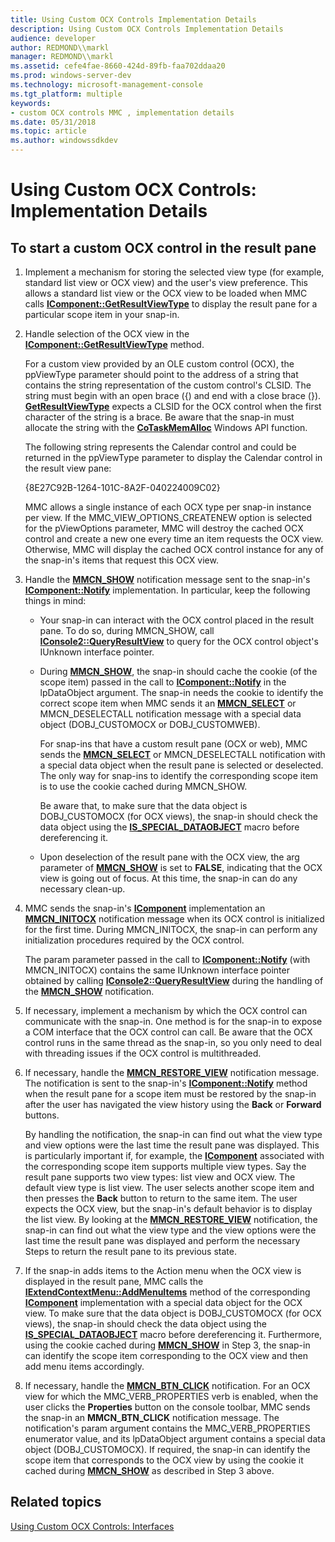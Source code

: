 ```yaml
---
title: Using Custom OCX Controls Implementation Details
description: Using Custom OCX Controls Implementation Details
audience: developer
author: REDMOND\\markl
manager: REDMOND\\markl
ms.assetid: cefe4fae-8660-424d-89fb-faa702ddaa20
ms.prod: windows-server-dev
ms.technology: microsoft-management-console
ms.tgt_platform: multiple
keywords:
- custom OCX controls MMC , implementation details
ms.date: 05/31/2018
ms.topic: article
ms.author: windowssdkdev
---
```


# Using Custom OCX Controls: Implementation Details

## To start a custom OCX control in the result pane

1.  Implement a mechanism for storing the selected view type (for example, standard list view or OCX view) and the user's view preference. This allows a standard list view or the OCX view to be loaded when MMC calls [**IComponent::GetResultViewType**](icomponent-getresultviewtype.md) to display the result pane for a particular scope item in your snap-in.
2.  Handle selection of the OCX view in the [**IComponent::GetResultViewType**](icomponent-getresultviewtype.md) method.

    For a custom view provided by an OLE custom control (OCX), the ppViewType parameter should point to the address of a string that contains the string representation of the custom control's CLSID. The string must begin with an open brace ({) and end with a close brace (}). [**GetResultViewType**](icomponent-getresultviewtype.md) expects a CLSID for the OCX control when the first character of the string is a brace. Be aware that the snap-in must allocate the string with the [**CoTaskMemAlloc**](_com_cotaskmemalloc) Windows API function.

    The following string represents the Calendar control and could be returned in the ppViewType parameter to display the Calendar control in the result view pane:

    {8E27C92B-1264-101C-8A2F-040224009C02}

    MMC allows a single instance of each OCX type per snap-in instance per view. If the MMC\_VIEW\_OPTIONS\_CREATENEW option is selected for the pViewOptions parameter, MMC will destroy the cached OCX control and create a new one every time an item requests the OCX view. Otherwise, MMC will display the cached OCX control instance for any of the snap-in's items that request this OCX view.

3.  Handle the [**MMCN\_SHOW**](mmcn-show.md) notification message sent to the snap-in's [**IComponent::Notify**](icomponent-notify.md) implementation. In particular, keep the following things in mind:

    -   Your snap-in can interact with the OCX control placed in the result pane. To do so, during MMCN\_SHOW, call [**IConsole2::QueryResultView**](iconsole2-queryresultview.md) to query for the OCX control object's IUnknown interface pointer.
    -   During [**MMCN\_SHOW**](mmcn-show.md), the snap-in should cache the cookie (of the scope item) passed in the call to [**IComponent::Notify**](icomponent-notify.md) in the lpDataObject argument. The snap-in needs the cookie to identify the correct scope item when MMC sends it an [**MMCN\_SELECT**](mmcn-select.md) or MMCN\_DESELECTALL notification message with a special data object (DOBJ\_CUSTOMOCX or DOBJ\_CUSTOMWEB).

        For snap-ins that have a custom result pane (OCX or web), MMC sends the [**MMCN\_SELECT**](mmcn-select.md) or MMCN\_DESELECTALL notification with a special data object when the result pane is selected or deselected. The only way for snap-ins to identify the corresponding scope item is to use the cookie cached during MMCN\_SHOW.

        Be aware that, to make sure that the data object is DOBJ\_CUSTOMOCX (for OCX views), the snap-in should check the data object using the [**IS\_SPECIAL\_DATAOBJECT**](is-special-dataobject.md) macro before dereferencing it.

    -   Upon deselection of the result pane with the OCX view, the arg parameter of [**MMCN\_SHOW**](mmcn-show.md) is set to **FALSE**, indicating that the OCX view is going out of focus. At this time, the snap-in can do any necessary clean-up.

4.  MMC sends the snap-in's [**IComponent**](/windows/win32/Mmc/ns-wmidata-_msmcaevent_pcicomponenterror?branch=master) implementation an [**MMCN\_INITOCX**](mmcn-initocx.md) notification message when its OCX control is initialized for the first time. During MMCN\_INITOCX, the snap-in can perform any initialization procedures required by the OCX control.

    The param parameter passed in the call to [**IComponent::Notify**](icomponent-notify.md) (with MMCN\_INITOCX) contains the same IUnknown interface pointer obtained by calling [**IConsole2::QueryResultView**](iconsole2-queryresultview.md) during the handling of the [**MMCN\_SHOW**](mmcn-show.md) notification.

5.  If necessary, implement a mechanism by which the OCX control can communicate with the snap-in. One method is for the snap-in to expose a COM interface that the OCX control can call. Be aware that the OCX control runs in the same thread as the snap-in, so you only need to deal with threading issues if the OCX control is multithreaded.
6.  If necessary, handle the [**MMCN\_RESTORE\_VIEW**](mmcn-restore-view.md) notification message. The notification is sent to the snap-in's [**IComponent::Notify**](icomponent-notify.md) method when the result pane for a scope item must be restored by the snap-in after the user has navigated the view history using the **Back** or **Forward** buttons.

    By handling the notification, the snap-in can find out what the view type and view options were the last time the result pane was displayed. This is particularly important if, for example, the [**IComponent**](/windows/win32/Mmc/ns-wmidata-_msmcaevent_pcicomponenterror?branch=master) associated with the corresponding scope item supports multiple view types. Say the result pane supports two view types: list view and OCX view. The default view type is list view. The user selects another scope item and then presses the **Back** button to return to the same item. The user expects the OCX view, but the snap-in's default behavior is to display the list view. By looking at the [**MMCN\_RESTORE\_VIEW**](mmcn-restore-view.md) notification, the snap-in can find out what the view type and the view options were the last time the result pane was displayed and perform the necessary Steps to return the result pane to its previous state.

7.  If the snap-in adds items to the Action menu when the OCX view is displayed in the result pane, MMC calls the [**IExtendContextMenu::AddMenuItems**](iextendcontextmenu-addmenuitems.md) method of the corresponding [**IComponent**](/windows/win32/Mmc/ns-wmidata-_msmcaevent_pcicomponenterror?branch=master) implementation with a special data object for the OCX view. To make sure that the data object is DOBJ\_CUSTOMOCX (for OCX views), the snap-in should check the data object using the [**IS\_SPECIAL\_DATAOBJECT**](is-special-dataobject.md) macro before dereferencing it. Furthermore, using the cookie cached during [**MMCN\_SHOW**](mmcn-show.md) in Step 3, the snap-in can identify the scope item corresponding to the OCX view and then add menu items accordingly.
8.  If necessary, handle the [**MMCN\_BTN\_CLICK**](mmcn-btn-click.md) notification. For an OCX view for which the MMC\_VERB\_PROPERTIES verb is enabled, when the user clicks the **Properties** button on the console toolbar, MMC sends the snap-in an **MMCN\_BTN\_CLICK** notification message. The notification's param argument contains the MMC\_VERB\_PROPERTIES enumerator value, and its lpDataObject argument contains a special data object (DOBJ\_CUSTOMOCX). If required, the snap-in can identify the scope item that corresponds to the OCX view by using the cookie it cached during [**MMCN\_SHOW**](mmcn-show.md) as described in Step 3 above.

## Related topics

<dl> <dt>

[Using Custom OCX Controls: Interfaces](using-custom-ocx-controls-interfaces.md)
</dt> </dl>

 

 




